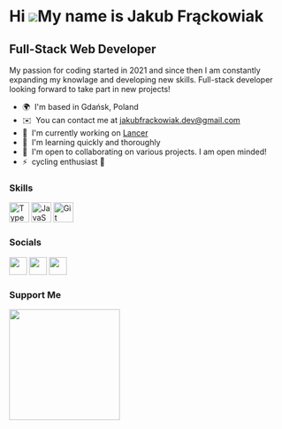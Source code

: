 Hi ![](https://user-images.githubusercontent.com/18350557/176309783-0785949b-9127-417c-8b55-ab5a4333674e.gif)My name is Jakub Frąckowiak
========================================================================================================================================

Full-Stack Web Developer
------------------------

My passion for coding started in 2021 and since then I am constantly expanding my knowlage and developing new skills. Full-stack developer looking forward to take part in new projects!

* 🌍  I'm based in Gdańsk, Poland
* ✉️  You can contact me at [jakubfrackowiak.dev@gmail.com](mailto:jakubfrackowiak.dev@gmail.com)
* 🚀  I'm currently working on [Lancer](http://lancer.co.uk)
* 🧠  I'm learning quickly and thoroughly
* 🤝  I'm open to collaborating on various projects. I am open minded!
* ⚡  cycling enthusiast 🚴

### Skills


<p align="left">
<a href="https://www.typescriptlang.org/" target="_blank" rel="noreferrer"><img src="https://raw.githubusercontent.com/danielcranney/readme-generator/main/public/icons/skills/typescript-colored.svg" width="36" height="36" alt="TypeScript" /></a>
<a href="https://developer.mozilla.org/en-US/docs/Web/JavaScript" target="_blank" rel="noreferrer"><img src="https://raw.githubusercontent.com/danielcranney/readme-generator/main/public/icons/skills/javascript-colored.svg" width="36" height="36" alt="JavaScript" /></a>
<a href="https://git-scm.com/" target="_blank" rel="noreferrer"><img src="https://raw.githubusercontent.com/danielcranney/readme-generator/main/public/icons/skills/git-colored.svg" width="36" height="36" alt="Git" /></a>
</p>


### Socials

<p align="left"> <a href="https://www.github.com/JakubFrackowiak" target="_blank" rel="noreferrer"><img src="https://raw.githubusercontent.com/danielcranney/readme-generator/main/public/icons/socials/github.svg" width="32" height="32" /></a> <a href="https://www.stackoverflow.com/users/22267768/jakub-frąckowiak" target="_blank" rel="noreferrer"><img src="https://raw.githubusercontent.com/danielcranney/readme-generator/main/public/icons/socials/stackoverflow.svg" width="32" height="32" /></a> <a href="https://www.twitter.com/frckk_" target="_blank" rel="noreferrer"><img src="https://raw.githubusercontent.com/danielcranney/readme-generator/main/public/icons/socials/twitter.svg" width="32" height="32" /></a></p>

### Support Me

<a href="https://www.buymeacoffee.com/jakubfrackowiak"><img src="https://cdn.buymeacoffee.com/buttons/v2/default-yellow.png" width="200" /></a>
